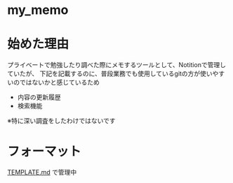 # my_memo

# 始めた理由

プライベートで勉強したり調べた際にメモするツールとして、Notitionで管理していたが、
下記を記載するのに、普段業務でも使用しているgitの方が使いやすいのではないかと感じているため

- 内容の更新履歴
- 検索機能

※特に深い調査をしたわけではないです

# フォーマット

[TEMPLATE.md](https://github.com/takeshi-1000/my_memo/blob/main/TEMPLATE.md) で管理中

